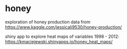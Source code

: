 # honey

exploration of honey production data from https://www.kaggle.com/jessicali9530/honey-production/

shiny app to explore heat maps of variables 1998 - 2012: https://kmaciejewski.shinyapps.io/honey_heat_maps/
